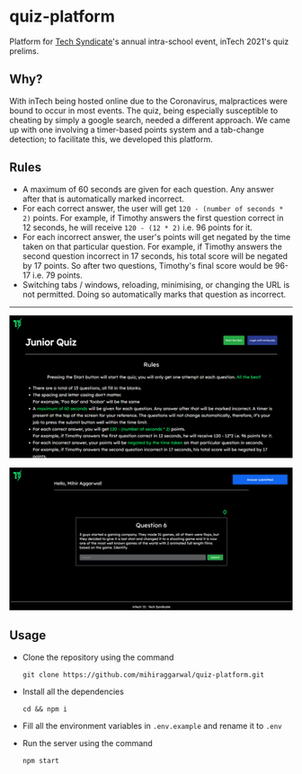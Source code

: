 # quiz-platform

Platform for [Tech Syndicate](https://github.com/techsyndicate)'s annual intra-school event, inTech 2021's quiz prelims.

## Why?

With inTech being hosted online due to the Coronavirus, malpractices were bound to occur in most events. The quiz, being especially susceptible to cheating by simply a google search, needed a different approach. We came up with one involving a timer-based points system and a tab-change detection; to facilitate this, we developed this platform.

## Rules

- A maximum of 60 seconds are given for each question. Any answer after that is automatically marked incorrect.
- For each correct answer, the user will get `120 - (number of seconds * 2)` points.
  For example, if Timothy answers the first question correct in 12 seconds, he will receive `120 - (12 * 2)` i.e. 96 points for it.
- For each incorrect answer, the user's points will get negated by the time taken on that particular question.
  For example, if Timothy answers the second question incorrect in 17 seconds, his total score will be negated by 17 points.
  So after two questions, Timothy's final score would be 96-17 i.e. 79 points.
- Switching tabs / windows, reloading, minimising, or changing the URL is not permitted. Doing so automatically marks that question as incorrect.

---

![Demo one](assets/one.png)

![Demo two](assets/two.png)

## Usage

- Clone the repository using the command
  
  ```
  git clone https://github.com/mihiraggarwal/quiz-platform.git
  ```

- Install all the dependencies
  
  ```
  cd && npm i
  ```

- Fill all the environment variables in `.env.example` and rename it to `.env`
- Run the server using the command
  
  ```
  npm start
  ```
